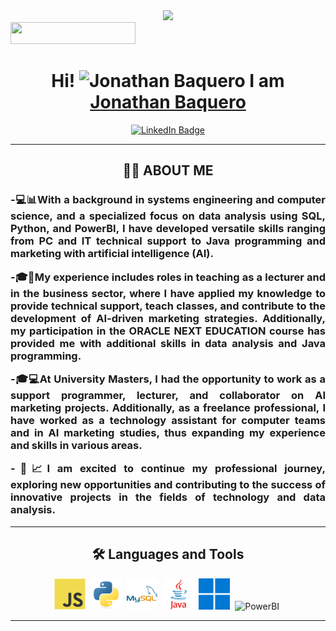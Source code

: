 <div id="header" align="center">
    <img src="https://img.hotimg.com/Portada-Linkedin.png" width="1200">
    <div align="left">
    <img src="https://komarev.com/ghpvc/?username=JonnathanBaquero01&color=FFD700" width="200" height="35">
    </div>
    
<h1 align="center" width="1200"> Hi! <img src="https://user-images.githubusercontent.com/18350557/176309783-0785949b-9127-417c-8b55-ab5a4333674e.gif" alt="Jonathan Baquero" /> I am <a class="badge-base__link LI-simple-link" href="https://www.linkedin.com/in/jonathan-baquero-rodriguez/">Jonathan Baquero</a></h1>
   
</div>
<div id="badges" align="center">
    <a href="https://www.linkedin.com/in/jonathan-baquero-rodriguez/" target="_blank">
        <img src="https://img.shields.io/badge/LinkedIn-0077B5?style=for-the-badge&logo=linkedin&logoColor=white" alt="LinkedIn Badge">
    </a>  
</div>
    
---

<h2 align="center">🧑‍💻 ABOUT ME</h2>

<h3 align="justify">
    
-💻📊With a background in systems engineering and computer science, and a specialized focus on data analysis using SQL, Python, and PowerBI, I have developed versatile skills ranging from PC and IT technical support to Java programming and marketing with artificial intelligence (AI).

-🎓💼My experience includes roles in teaching as a lecturer and in the business sector, where I have applied my knowledge to provide technical support, teach classes, and contribute to the development of AI-driven marketing strategies. Additionally, my participation in the ORACLE NEXT EDUCATION course has provided me with additional skills in data analysis and Java programming.

-🎓💻At University Masters, I had the opportunity to work as a support programmer, lecturer, and collaborator on AI marketing projects. Additionally, as a freelance professional, I have worked as a technology assistant for computer teams and in AI marketing studies, thus expanding my experience and skills in various areas.

-🚀📈I am excited to continue my professional journey, exploring new opportunities and contributing to the success of innovative projects in the fields of technology and data analysis.
</h3>
    
---

<h2 align="center">🛠️ Languages and Tools</h2>

<div class="image-container" align="center">
    <img src="https://github.com/devicons/devicon/blob/master/icons/javascript/javascript-original.svg" title="JavaScript" alt="JavaScript" width="50" height="50">&nbsp;
    <img src="https://github.com/devicons/devicon/blob/master/icons/python/python-original.svg" title="Python" alt="Python" width="50" height="50">&nbsp;
    <img src="https://github.com/devicons/devicon/blob/master/icons/mysql/mysql-original-wordmark.svg" title="My SQL" alt="My SQL" width="50" height="50">&nbsp;
    <img src="https://github.com/devicons/devicon/blob/master/icons/java/java-original-wordmark.svg" title="Java" alt="Java" width="50" height="50">&nbsp;
    <img src="https://github.com/devicons/devicon/blob/master/icons/windows11/windows11-original.svg" title="Windows" alt="Windows" width="50" height="50">&nbsp;
    <img src="https://img.hotimg.com/PowerBi.png" title="PowerBI" alt="PowerBI" width="70" height="50">&nbsp;
</div>

---

<div id="canvas-container" align="center">
    <canvas id="canvas" width="800" height="400"></canvas>
</div>

<script>
    const canvas = document.getElementById('canvas');
    const context = canvas.getContext('2d');

    let painting = false;

    function startPosition(e) {
        painting = true;
        draw(e);
    }

    function endPosition() {
        painting = false;
        context.beginPath();
    }

    function draw(e) {
        if (!painting) return;

        context.lineWidth = 5;
        context.lineCap = 'round';
        context.strokeStyle = 'black';

        context.lineTo(e.clientX - canvas.offsetLeft, e.clientY - canvas.offsetTop);
        context.stroke();
        context.beginPath();
        context.moveTo(e.clientX - canvas.offsetLeft, e.clientY - canvas.offsetTop);
    }

    canvas.addEventListener('mousedown', startPosition);
    canvas.addEventListener('mouseup', endPosition);
    canvas.addEventListener('mousemove', draw);
</script>
